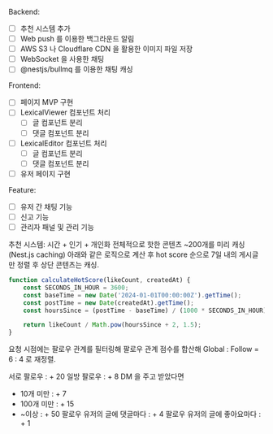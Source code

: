 Backend:
  - [ ] 추천 시스템 추가
  - [ ] Web push 를 이용한 백그라운드 알림
  - [ ] AWS S3 나 Cloudflare CDN 을 활용한 이미지 파일 저장
  - [ ] WebSocket 을 사용한 채팅
  - [ ] @nestjs/bullmq 를 이용한 채팅 캐싱

Frontend:
  - [ ] 페이지 MVP 구현
  - [ ] LexicalViewer 컴포넌트 처리
    - [ ] 글 컴포넌트 분리
    - [ ] 댓글 컴포넌트 분리
  - [ ] LexicalEditor 컴포넌트 처리
    - [ ] 글 컴포넌트 분리
    - [ ] 댓글 컴포넌트 분리
  - [ ] 유저 페이지 구현

Feature:
  - [ ] 유저 간 채팅 기능
  - [ ] 신고 기능
  - [ ] 관리자 패널 및 관리 기능

추천 시스템: 시간 + 인기 + 개인화
전체적으로 핫한 콘텐츠 ~200개를 미리 캐싱 (Nest.js caching)
아래와 같은 로직으로 계산 후 hot score 순으로 7일 내의 게시글만 정렬 후 상단 콘텐츠는 캐싱. 
```js
function calculateHotScore(likeCount, createdAt) {
    const SECONDS_IN_HOUR = 3600;
    const baseTime = new Date('2024-01-01T00:00:00Z').getTime();
    const postTime = new Date(createdAt).getTime();
    const hoursSince = (postTime - baseTime) / (1000 * SECONDS_IN_HOUR);

    return likeCount / Math.pow(hoursSince + 2, 1.5);
}
```

요청 시점에는 팔로우 관계를 필터링해 팔로우 관계 점수를 합산해 Global : Follow = 6 : 4 로 재정렬. 

서로 팔로우 : + 20
일방 팔로우 : + 8
DM 을 주고 받았다면
- 10개 미만 : + 7
- 100개 미만 : + 15
- ~이상 : + 50
팔로우 유저의 글에 댓글마다 : + 4 
팔로우 유저의 글에 좋아요마다 : + 1 
